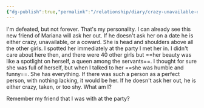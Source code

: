 ```yaml
---
{"dg-publish":true,"permalink":"/relationship/diary/crazy-unavailable-or-a-coward/","tags":["diary","crush"],"created":"Sep 17, 2021, 7:17 AM"}
---
```



I'm defeated, but not forever. That's my personality. I can already see this new friend of Mariana will ask her out. If he doesn't ask her on a date he is either crazy, unavailable, or a coward. She is head and shoulders above all the other girls. I spotted her immediately at the party I met her in. I didn't care about here then, and there were 40 other girls but ==her beauty was like a spotlight on herself, a queen among the servants==. I thought for sure she was full of herself, but when I talked to her ==she was humble and funny==. She has everything. If there was such a person as a perfect person, with nothing lacking, it would be her. If he doesn't ask her out, he is either crazy, taken, or too shy. What am I?

Remember my friend that I was with at the party?